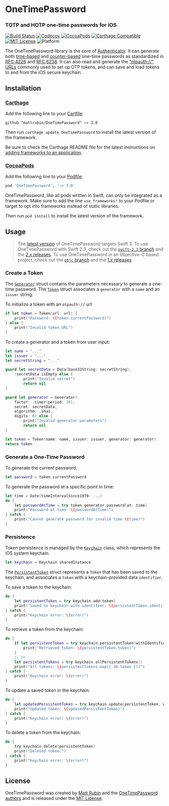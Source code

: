# OneTimePassword
### TOTP and HOTP one-time passwords for iOS

[![Build Status](https://travis-ci.org/mattrubin/OneTimePassword.svg?branch=master)](https://travis-ci.org/mattrubin/OneTimePassword)
[![Codecov](https://codecov.io/gh/mattrubin/OneTimePassword/branch/master/graph/badge.svg)](https://codecov.io/gh/mattrubin/OneTimePassword)
[![CocoaPods](https://img.shields.io/cocoapods/v/OneTimePassword.svg)](https://cocoapods.org/pods/OneTimePassword)
[![Carthage Compatible](https://img.shields.io/badge/carthage-%E2%9C%93-5BA7E9.svg)](https://github.com/Carthage/Carthage/)
[![MIT License](https://img.shields.io/badge/license-mit-989898.svg)](https://github.com/mattrubin/OneTimePassword/blob/master/LICENSE.md)
![Platform](https://img.shields.io/badge/platform-ios-989898.svg)

The OneTimePassword library is the core of [Authenticator][]. It can generate both [time-based][RFC 6238] and [counter-based][RFC 4226] one-time passwords as standardized in [RFC 4226][] and [RFC 6238][]. It can also read and generate the ["otpauth://" URLs][otpauth] commonly used to set up OTP tokens, and can save and load tokens to and from the iOS secure keychain.

[Authenticator]: https://mattrubin.me/authenticator/
[RFC 6238]: https://tools.ietf.org/html/rfc6238
[RFC 4226]: https://tools.ietf.org/html/rfc4226
[otpauth]: https://github.com/google/google-authenticator/wiki/Key-Uri-Format


## Installation

### [Carthage][]

Add the following line to your [Cartfile][]:

````config
github "mattrubin/OneTimePassword" ~> 3.0
````

Then run `carthage update OneTimePassword` to install the latest version of the framework.

Be sure to check the Carthage README file for the latest instructions on [adding frameworks to an application][carthage-instructions].

[Carthage]: https://github.com/Carthage/Carthage
[Cartfile]: https://github.com/Carthage/Carthage/blob/master/Documentation/Artifacts.md#cartfile
[carthage-instructions]: https://github.com/Carthage/Carthage/blob/master/README.md#adding-frameworks-to-an-application

### [CocoaPods][]

Add the following line to your [Podfile][]:

````ruby
pod 'OneTimePassword', '~> 3.0'
````

OneTimePassword, like all pods written in Swift, can only be integrated as a framework. Make sure to add the line `use_frameworks!` to your Podfile or target to opt into frameworks instead of static libraries.

Then run `pod install` to install the latest version of the framework.

[CocoaPods]: https://cocoapods.org
[Podfile]: https://guides.cocoapods.org/using/the-podfile.html


## Usage

> The [latest version][swift-3] of OneTimePassword targets Swift 3. To use OneTimePassword with Swift 2.3, check out the [`swift-2.3` branch][swift-2.3] and the [2.x releases][releases]. To use OneTimePassword in an Objective-C based project, check out the [`objc` branch][objc] and the [1.x releases][releases].

[swift-3]: https://github.com/mattrubin/OneTimePassword/tree/swift-3
[swift-2.3]: https://github.com/mattrubin/OneTimePassword/tree/swift-2.3
[objc]: https://github.com/mattrubin/OneTimePassword/tree/objc
[releases]: https://github.com/mattrubin/OneTimePassword/releases

### Create a Token

The [`Generator`][Generator] struct contains the parameters necessary to generate a one-time password. The [`Token`][Token] struct associates a `generator` with a `name` and an `issuer` string.

[Generator]: https://github.com/mattrubin/OneTimePassword/blob/master/Sources/Generator.swift
[Token]: https://github.com/mattrubin/OneTimePassword/blob/master/Sources/Token.swift

To initialize a token with an `otpauth://` url:

````swift
if let token = Token(url: url) {
    print("Password: \(token.currentPassword)")
} else {
    print("Invalid token URL")
}
````

To create a generator and a token from user input:

````swift
let name = "..."
let issuer = "..."
let secretString = "..."

guard let secretData = Data(base32String: secretString),
    !secretData.isEmpty else {
        print("Invalid secret")
        return nil
}

guard let generator = Generator(
    factor: .timer(period: 30),
    secret: secretData,
    algorithm: .sha1,
    digits: 6) else {
        print("Invalid generator parameters")
        return nil
}

let token = Token(name: name, issuer: issuer, generator: generator)
return token
````

### Generate a One-Time Password

To generate the current password:

````swift
let password = token.currentPassword
````

To generate the password at a specific point in time:

````swift
let time = Date(timeIntervalSince1970: ...)
do {
    let passwordAtTime = try token.generator.password(at: time)
    print("Password at time: \(passwordAtTime)")
} catch {
    print("Cannot generate password for invalid time \(time)")
}
````

### Persistence

Token persistence is managed by the [`Keychain`][Keychain] class, which represents the iOS system keychain.

````swift
let keychain = Keychain.sharedInstance
````

The [`PersistentToken`][PersistentToken] struct represents a `Token` that has been saved to the keychain, and associates a `token` with a keychain-provided data `identifier`.

[Keychain]: https://github.com/mattrubin/OneTimePassword/blob/master/Sources/Keychain.swift
[PersistentToken]: https://github.com/mattrubin/OneTimePassword/blob/master/Sources/PersistentToken.swift

To save a token to the keychain:

````swift
do {
    let persistentToken = try keychain.add(token)
    print("Saved to keychain with identifier: \(persistentToken.identifier)")
} catch {
    print("Keychain error: \(error)")
}
````

To retrieve a token from the keychain:

````swift
do {
    if let persistentToken = try keychain.persistentToken(withIdentifier: identifier) {
        print("Retrieved token: \(persistentToken.token)")
    }
    // Or...
    let persistentTokens = try keychain.allPersistentTokens()
    print("All tokens: \(persistentTokens.map({ $0.token }))")
} catch {
    print("Keychain error: \(error)")
}
````

To update a saved token in the keychain:

````swift
do {
    let updatedPersistentToken = try keychain.update(persistentToken, with: token)
    print("Updated token: \(updatedPersistentToken)")
} catch {
    print("Keychain error: \(error)")
}
````

To delete a token from the keychain:

````swift
do {
    try keychain.delete(persistentToken)
    print("Deleted token.")
} catch {
    print("Keychain error: \(error)")
}
````


## License

OneTimePassword was created by [Matt Rubin][] and the [OneTimePassword authors](AUTHORS.txt) and is released under the [MIT License](LICENSE.md).

[Matt Rubin]: https://mattrubin.me
